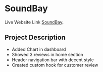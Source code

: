 # SoundBay

Live Website Link [SoundBay](https://github.com/facebook/create-react-app).

## Project Description
- Added Chart in dashboard
- Showed 3 reviews in home section
- Header navigation bar with decent style
- Created custom hook for customer review
